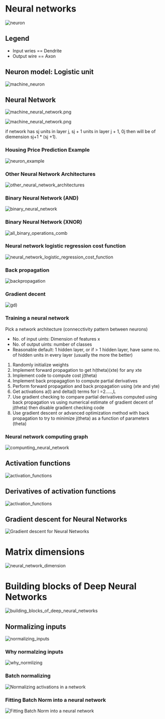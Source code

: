 # Neural networks

![neuron](images/neuron.jpg)

## Legend
* Input wries == Dendrite 
* Output wire == Axon

## Neuron model: Logistic unit

![machine_neuron](images/machine_neuron.png)

## Neural Network

![machine_neural_network.png](images/machine_neural_network.png)

![machine_neural_network.png](images/machine_neural_network_equation.png)

if network has sj units in layer j, sj + 1 units in layer j + 1, 0j then will be of diemension sj+1 * (sj +1). 

### Housing Price Prediction Example 

![neuron_example](images/neuron_example.png)

### Other Neural Network Architectures

![other_neural_network_architectures](images/other_neural_network_architectures.png)


### Binary Neural Network (AND)

![binary_neural_network](images/binary_neural_network.png)

### Binary Neural Network (XNOR)

![all_binary_operations_comb](images/all_binary_operations_comb.png)

### Neural network logistic regression cost function

![neural_network_logistic_regression_cost_function](images/neural_network_logistic_regression_cost_function.png)

### Back propagation 

![backpropagation](images/backprogagation.png)

### Gradient decent

![gd](images/gd.png))

### Training a neural network 

Pick a network architecture (connecctivity pattern between neurons)

* No. of input uints: Dimension of features x
* No. of output uints: number of classes 
* Reasonable default: 1 hidden layer, or if > 1 hidden layer, have same no. of hidden units in every layer (usually the more the better)

1. Randomly initialize weights
2. Implement forward propagation to get h(theta)(xte) for any xte
3. Implement code to compute cost j(theta)
4. Implement back propagagtion to compute partial derivatives
5. Perform forward propagation and back propagation using (xte and yte)
6. Get activations a(l) and delta(l) terms for l =2.....,L
7. Use gradient checking to compare partial derivatives computed using back propagation vs using numerical estimate of gradient decent of j(theta) then disable gradient checking code 
8. Use gradient descent or advanced optimization method with back propagation to try to minimize j(theta) as a function of parameters (theta)

### Neural network computing graph

![compunting_neural_network](images/compunting_neural_network.png)

## Activation functions

![activation_functions](images/activation_functions.png)

## Derivatives of activation functions

![activation_functions](images/derivatives_of_activation_functions.png) 

## Gradient descent for Neural Networks

![Gradient descent for Neural Networks](images/gradient_descent_for_neural_networks.png)

# Matrix dimensions 

![neural_network_dimension](images/neural_network_dimension.png)

# Building blocks of Deep Neural Networks

![building_blocks_of_deep_neural_networks](images/building_blocks_of_deep_neural_networks.png)

## Normalizing inputs

![normalizing_inputs](images/normalizing_inputs.png)

### Why normalzing inputs 

![why_normlizing](images/why_normlizing.jpg)

### Batch normalizing 

![Normalizing activations in a network](images/normalizing_activations_in_a_network.png)

### Fitting Batch Norm into a neural network

![Fitting Batch Norm into a neural network](images/fitting_batch_Norm_into_a_neural_network.png)